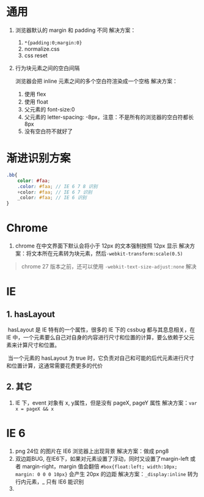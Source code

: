# 通用

1. 浏览器默认的 margin 和 padding 不同
   解决方案：

   1. `*{padding:0;margin:0}`
   2. normalize.css
   3. css reset

2. 行为块元素之间的空白间隔

   浏览器会把 inline 元素之间的多个空白符渲染成一个空格
   解决方案：

   1. 使用 flex
   2. 使用 float
   3. 父元素的 font-size:0
   4. 父元素的 letter-spacing: -8px，注意：不是所有的浏览器的空白符都长 8px
   5. 没有空白符不就好了

# 渐进识别方案

```scss
.bb{
	color: #faa; 
	.color: #faa; // IE 6 7 8 识别
    +color: #faa; // IE 6 7 识别
    _color: #faa; // IE 6 识别
}
```

# Chrome

1. chrome 在中文界面下默认会将小于 12px 的文本强制按照 12px 显示
   解决方案：将文本所在元素转为块元素，然后`-webkit-transform:scale(0.5)`

> chrome 27 版本之前，还可以使用 `-webkit-text-size-adjust:none` 解决

# IE

## 1. hasLayout

​	hasLayout 是 IE 特有的一个属性，很多的 IE 下的 cssbug  都与其息息相关，在 IE 中，一个元素要么自己对自身的内容进行尺寸和位置的计算，要么依赖于父元素来计算尺寸和位置。

​	当一个元素的 hasLayout 为 true 时，它负责对自己和可能的后代元素进行尺寸和位置计算，这通常需要花费更多的代价

## 2. 其它

1. IE 下，event 对象有 x, y属性，但是没有 pageX, pageY 属性
   解决方案：`var x = pageX && x`

# IE 6

1. png 24位 的图片在 IE6 浏览器上出现背景
   解决方案：做成 png8
2. 双边距BUG, 在IE6下，如果对元素设置了浮动，同时又设置了margin-left 或者 margin-right，margin 值会翻倍
   `#box{float:left; width:10px; margin: 0 0 0 10px}` 会产生 20px 的边距
   解决方案：`_display:inline` 转为行内元素，_ 只有 IE6 能识别
3. 



​	